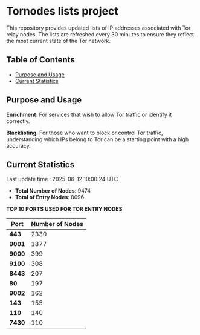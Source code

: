 # Tornodes lists project

This repository provides updated lists of IP addresses associated with Tor relay nodes. The lists are refreshed every 30 minutes to ensure they reflect the most current state of the Tor network.

## Table of Contents

- [Purpose and Usage](#purpose-and-usage)
- [Current Statistics](#current-statistics)


## Purpose and Usage

**Enrichment**: For services that wish to allow Tor traffic or identify it correctly.

**Blacklisting**: For those who want to block or control Tor traffic, understanding which IPs belong to Tor can be a starting point with a high accuracy.

## Current Statistics

Last update time : 2025-06-12 10:00:24 UTC

- **Total Number of Nodes**: 9474
- **Total of Entry Nodes**: 8096

**TOP 10 PORTS USED FOR TOR ENTRY NODES**

| **Port** | **Number of Nodes** |
|------|-----------------|
| **443**   | 2330  |
| **9001**   | 1877  |
| **9000**   | 399  |
| **9100**   | 308  |
| **8443**   | 207  |
| **80**   | 197  |
| **9002**   | 162  |
| **143**   | 155  |
| **110**   | 140  |
| **7430**   | 110  |

